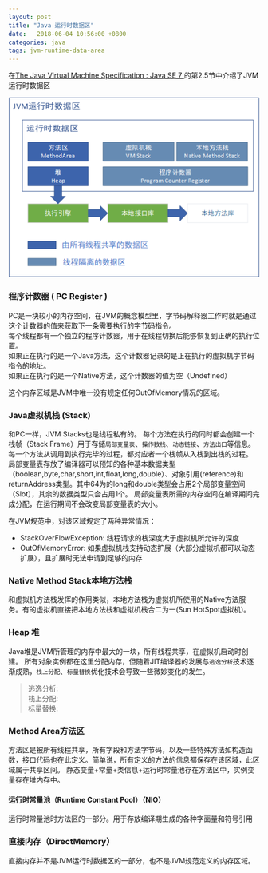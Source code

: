 ```yaml
---
layout: post
title: "Java 运行时数据区"
date:   2018-06-04 10:56:00 +0800
categories: java
tags: jvm-runtime-data-area
---
```


在[The Java Virtual Machine Specification : Java SE 7 ](https://docs.oracle.com/javase/specs/jvms/se7/jvms7.pdf)的第2.5节中介绍了JVM运行时数据区

![/img/jvm-runtime-data-area.png](https://github.com/spawpaw/spawpaw.github.io/blob/master/img/jvm-runtime-data-area.png?raw=true)

### 程序计数器 ( PC Register )

PC是一块较小的内存空间，在JVM的概念模型里，字节码解释器工作时就是通过这个计数器的值来获取下一条需要执行的字节码指令。  
每个线程都有一个独立的程序计数器，用于在线程切换后能够恢复到正确的执行位置。  
如果正在执行的是一个Java方法，这个计数器记录的是正在执行的虚拟机字节码指令的地址。  
如果正在执行的是一个Native方法，这个计数器的值为空（Undefined）

这个内存区域是JVM中唯一没有规定任何OutOfMemory情况的区域。  

### Java虚拟机栈 (Stack)

和PC一样，JVM Stacks也是线程私有的。
每个方法在执行的同时都会创建一个栈帧（Stack Frame）用于存储`局部变量表`、`操作数栈`、`动态链接`、`方法出口`等信息。每一个方法从调用到执行完毕的过程，都对应者一个栈帧从入栈到出栈的过程。
局部变量表存放了编译器可以预知的各种基本数据类型（boolean,byte,char,short,int,float,long,double）、对象引用(reference)和returnAddress类型。其中64为的long和double类型会占用2个局部变量空间（Slot），其余的数据类型只会占用1个。
局部变量表所需的内存空间在编译期间完成分配，在运行期间不会改变局部变量表的大小。


在JVM规范中，对该区域规定了两种异常情况：
- StackOverFlowException: 线程请求的栈深度大于虚拟机所允许的深度
- OutOfMemoryError: 如果虚拟机栈支持动态扩展（大部分虚拟机都可以动态扩展），且扩展时无法申请到足够的内存

### Native Method Stack本地方法栈

和虚拟机方法栈发挥的作用类似，本地方法栈为虚拟机所使用的Native方法服务。有的虚拟机直接把本地方法栈和虚拟机栈合二为一(Sun HotSpot虚拟机)。


### Heap 堆
Java堆是JVM所管理的内存中最大的一块，所有线程共享，在虚拟机启动时创建。
所有对象实例都在这里分配内存，但随着JIT编译器的发展与`逃逸分析`技术逐渐成熟，`栈上分配`、`标量替换`优化技术会导致一些微妙变化的发生。





> 逃逸分析:  
> 栈上分配:  
> 标量替换:  

### Method Area方法区

方法区是被所有线程共享，所有字段和方法字节码，以及一些特殊方法如构造函数，接口代码也在此定义。简单说，所有定义的方法的信息都保存在该区域，此区域属于共享区间。
静态变量+常量+类信息+运行时常量池存在方法区中，实例变量存在堆内存中。

#### 运行时常量池（Runtime Constant Pool）（NIO）

运行时常量池时方法区的一部分。用于存放编译期生成的各种字面量和符号引用


### 直接内存（DirectMemory）
直接内存并不是JVM运行时数据区的一部分，也不是JVM规范定义的内存区域。